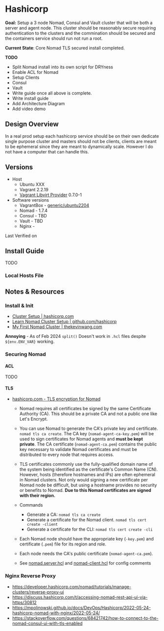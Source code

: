 # Hashicorp

**Goal:** Setup a 3 node Nomad, Consul and Vault cluster that will be both a server and agent node. This cluster should be reasonably secure requiring authentication to the clusters and the commination should be secured and the containers service should run not run a root.  

**Current State**: Core Nomad TLS secured install completed. 

**TODO**
- Split Nomad install into its own script for DRYness
- Enable ACL for Nomad
- Setup Clients
- Consul
- Vault
- Write guide once all above is complete.
- Write install guide
- Add Architecture Diagram
- Add video demo

## Design Overview

In a real prod setup each hashicorp service should be on their own dedicate single purpose cluster and masters should not be clients, clients are meant to be ephemeral since they are meant to dynamically scale. However I do not have a computer that can handle this.

## Versions

- Host
    - Ubuntu XXX
    - Vagrant 2.2.19 
    - [Vagrant Libvirt Provider](https://vagrant-libvirt.github.io/vagrant-libvirt/) 0.7.0-1
- Software versions
    - VagrantBox - [generic/ubuntu2204](https://app.vagrantup.com/generic/boxes/ubuntu2204)
    - Nomad - 1.7.4 
    - Consul - TBD
    - Vault - TBD
    - Nginx - 

Last Verified on  

## Install Guide

TODO

### Local Hosts File

## Notes & Resources

### Install & Init
- [Cluster Setup | hashicorp.com](https://developer.hashicorp.com/nomad/tutorials/cluster-setup/cluster-setup-aws)
- [Learn Nomad Cluster Setup | github.com/hashicorp](https://github.com/hashicorp/learn-nomad-cluster-setup/)
- [My First Nomad Cluster | thekevinwang.com](https://thekevinwang.com/2022/11/20/nomad-cluster)


**Annoying** - As of Feb 2024 `split()` Doesn't work in `.hcl` files despite `${env.ENV_VAR}` working. 


### Securing Nomad

#### ACL

TODO

#### TLS

- [hashicorp.com - TLS encryption for Nomad](https://developer.hashicorp.com/nomad/tutorials/transport-security/security-enable-tls)

    - Nomad requires all certificates be signed by the same Certificate Authority (CA). This should be a private CA and not a public one like Let's Encrypt.

    - You can use Nomad to generate the CA's private key and certificate. `nomad tls ca create`. The CA key (`nomad-agent-ca-key.pem`) will be used to sign certificates for Nomad agents and **must be kept private**. The CA certificate (`nomad-agent-ca.pem`) contains the public key necessary to validate Nomad certificates and must be distributed to every node that requires access.

    - TLS certificates commonly use the fully-qualified domain name of the system being identified as the certificate's Common Name (CN). However, hosts (therefore hostnames and IPs) are often ephemeral in Nomad clusters. Not only would signing a new certificate per Nomad node be difficult, but using a hostname provides no security or benefits to Nomad. **Due to this Nomad certificates are signed with their region.**

    - Commands
        - Generate a CA: `nomad tls ca create`
        - Generate a certificate for the Nomad client. `nomad tls cert create -client`
        - Generate a certificate for the CLI: `nomad tls cert create -cli`    

    - Each Nomad node should have the appropriate key (`-key.pem`) and certificate (`.pem`) file for its region and role. 

    - Each node needs the CA's public certificate (`nomad-agent-ca.pem`).

    - See [nomad.server.hcl](TIODO) and [nomad-client.hcl](TODO) for config comments



### Nginx Reverse Proxy
* https://developer.hashicorp.com/nomad/tutorials/manage-clusters/reverse-proxy-ui
* https://discuss.hashicorp.com/t/accessing-nomad-rest-api-ui-via-https/30812
* https://mpolinowski.github.io/docs/DevOps/Hashicorp/2022-05-24-hashicorp-nomad-with-nginx/2022-05-24/
* https://stackoverflow.com/questions/68421742/how-to-connect-to-the-nomad-consul-ui-with-tls-enabled
